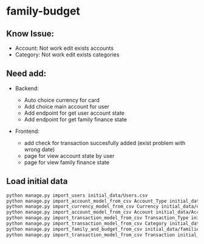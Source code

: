 # family-budget

## Know Issue:
- Account: Not work edit exists accounts
- Category: Not work edit exists categories

## Need add:
- Backend:
    - Auto choice currency for card
    - Add choice main account for user
    - Add endpoint for get user account state
    - Add endpoint for get family finance state

- Frontend:
    - add check for transaction succesfully added (exist problem with wrong date)
    - page for view account state by user 
    - page for view family finance state



## Load initial data
```bash
python manage.py import_users initial_data/Users.csv
python manage.py import_account_model_from_csv Account_Type initial_data/Account_Type.csv
python manage.py import_currency_model_from_csv Currency initial_data/currency.csv
python manage.py import_account_model_from_csv Account initial_data/Accounts.csv
python manage.py import_transaction_model_from_csv Transaction_Type initial_data/Transaction_Type.csv
python manage.py import_transaction_model_from_csv Category initial_data/category.csv
python manage.py import_family_and_budget_from_csv initial_data/families.csv initial_data/budget.csv initial_data/expense_items.csv initial_data/income_items.csv
python manage.py import_transaction_model_from_csv Transaction initial_data/Transactions.csv
```